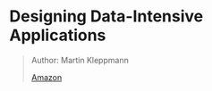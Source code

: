 # Designing Data-Intensive Applications

> Author: Martin Kleppmann
>
> [Amazon](https://www.amazon.com.br/Designing-Data-Intensive-Applications-Martin-Kleppmann/dp/1449373321)
